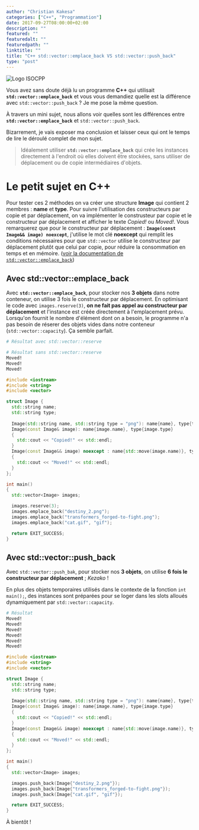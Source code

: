 ```yaml
---
author: "Christian Kakesa"
categories: ["C++", "Programmation"]
date: 2017-09-27T08:00:00+02:00
description: ""
featured: ""
featuredalt: ""
featuredpath: ""
linktitle: ""
title: "C++ std::vector::emplace_back VS std::vector::push_back"
type: "post"
---
```


![Logo ISOCPP](/images/logo_cpp_w260.png#floatleft)

Vous avez sans doute déjà lu un programme **C++** qui utilisait **`std::vector::emplace_back`** et vous vous demandiez quelle est la différence avec `std::vector::push_back` ? Je me pose la même question.

À travers un mini sujet, nous allons voir quelles sont les différences entre **`std::vector::emplace_back`** et `std::vector::push_back`.

Bizarrement, je vais exposer ma conclusion et laisser ceux qui ont le temps de lire le déroulé complet de mon sujet.

> Idéalement utiliser **`std::vector::emplace_back`** qui crée les instances directement à l'endroit où elles doivent être stockées, sans utiliser de déplacement ou de copie intermédiaires d'objets.

# Le petit sujet en C++

Pour tester ces 2 méthodes on va créer une structure **Image** qui contient 2 membres : **name** et **type**.
Pour suivre l'utilisation des constructeurs par copie et par déplacement, on va implémenter le construsteur par copie et le constructeur par déplacement et afficher le texte *Copied!* ou *Moved!*.
Vous remarquerez que pour le constructeur par déplacement : **`Image(const Image&& image) noexcept`**, j'utilise le mot clé **noexcept** qui remplit les conditions nécessaires pour que `std::vector` utilise le constructeur par déplacement plutôt que celui par copie, pour réduire la consommation en temps et en mémoire. ([voir la documentation de `std::vector::emplace_back`](http://en.cppreference.com/w/cpp/container/vector/emplace_back))

## Avec std::vector::emplace_back

Avec **`std::vector::emplace_back`**, pour stocker nos **3 objets** dans notre conteneur, on utilise 3 fois le constructeur par déplacement.
En optimisant le code avec `images.reserve(3)`, **on ne fait pas appel au constructeur par déplacement** et l'instance est créée directement à l'emplacement prévu.
Lorsqu'on fournit le nombre d'élément dont on a besoin, le programme n'a pas besoin de réserer des objets vides dans notre conteneur (`std::vector::capacity`).
Ça semble parfait.

```bash
# Résultat avec std::vector::reserve

```

```bash
# Résultat sans std::vector::reserve
Moved!
Moved!
Moved!
```

```cpp
#include <iostream>
#include <string>
#include <vector>

struct Image {
  std::string name;
  std::string type;
  
  Image(std::string name, std::string type = "png"): name{name}, type{type} {}
  Image(const Image& image): name{image.name}, type{image.type}
  {
    std::cout << "Copied!" << std::endl;
  }
  Image(const Image&& image) noexcept : name{std::move(image.name)}, type{std::move(image.type)}
  {
    std::cout << "Moved!" << std::endl;
  }
};

int main()
{
  std::vector<Image> images;

  images.reserve(3);
  images.emplace_back("destiny_2.png");
  images.emplace_back("transformers_forged-to-fight.png");
  images.emplace_back("cat.gif", "gif");

  return EXIT_SUCCESS;
}

```

## Avec std::vector::push_back

Avec `std::vector::push_bak`, pour stocker nos **3 objets**, on utilise **6 fois le constructeur par déplacement** ; *Kezako* !

En plus des objets temporaires utilisés dans le contexte de la fonction `int main();`, des instances sont préparées pour se loger dans les slots alloués dynamiquement par `std::vector::capacity`.

```bash
# Résultat
Moved!
Moved!
Moved!
Moved!
Moved!
Moved!
```

```cpp
#include <iostream>
#include <string>
#include <vector>

struct Image {
  std::string name;
  std::string type;
  
  Image(std::string name, std::string type = "png"): name{name}, type{type} {}
  Image(const Image& image): name{image.name}, type{image.type}
  {
    std::cout << "Copied!" << std::endl;
  }
  Image(const Image&& image) noexcept : name{std::move(image.name)}, type{std::move(image.type)}
  {
    std::cout << "Moved!" << std::endl;
  }
};

int main()
{
  std::vector<Image> images;

  images.push_back(Image{"destiny_2.png"});
  images.push_back(Image{"transformers_forged-to-fight.png"});
  images.push_back(Image{"cat.gif", "gif"});

  return EXIT_SUCCESS;
}

```

À bientôt !
